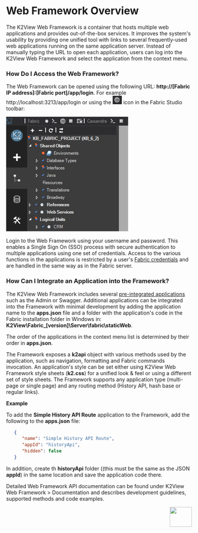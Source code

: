 # Web Framework Overview 

The K2View Web Framework is a container that hosts multiple web applications and provides out-of-the-box services. It improves the system's usability by providing one unified tool with links to several frequently-used web applications running on the same application server. Instead of manually typing the URL to open each application, users can log into the K2View Web Framework and select the application from the context menu. 

### How Do I Access the Web Framework?

The Web Framework can be opened using the following URL: **http://[Fabric IP address]:[Fabric port]/app/login**. For example http://localhost:3213/app/login or using the ![image](images/30_01_icon.PNG) icon in the Fabric Studio toolbar:

![image](images/30_01_toolbar.PNG)

Login to the Web Framework using your username and password. This enables a Single Sign On (SSO) process with secure authentication to multiple applications using one set of credentials. Access to the various functions in the applications is restricted by a user's [Fabric credentials](/articles/17_fabric_credentials/01_fabric_credentials_overview.md) and are handled in the same way as in the Fabric server.

### How Can I Integrate an Application into the Framework?

The K2View Web Framework includes several [pre-integrated applications](02_preintegrated_apps_overview.md) such as the Admin or Swagger. Additional applications can be  integrated into the Framework with minimal development by adding the application name to the **apps.json** file and a folder with the application's code in the Fabric installation folder in Windows in: **K2View\Fabric_[version]\Server\fabric\staticWeb**. 

The order of the applications in the context menu list is determined by their order in **apps.json**. 

The Framework exposes a **k2api** object with various methods used by the application, such as navigation, formatting and Fabric commands invocation. An application's style can be set either using K2View Web Framework style sheets (**k2.css**) for a unified look & feel or using a different set of style sheets. The Framework supports any application type (multi-page or single page) and any routing method (History API, hash base or regular links).

**Example**

To add the **Simple History API Route** application to the Framework, add the following to the **apps.json** file:

~~~json
   {
      "name": "Simple History API Route",
      "appId": "historyApi",
      "hidden": false
   }
~~~

In addition, create th  **historyApi** folder ((this must be the same as the JSON **appId**) in the same location and save the application code there.

Detailed Web Framework API documentation can be found under K2View Web Framework > Documentation and describes development guidelines, supported methods and code examples.



[<img align="right" width="60" height="54" src="/articles/images/Next.png">](02_preintegrated_apps_overview.md)

